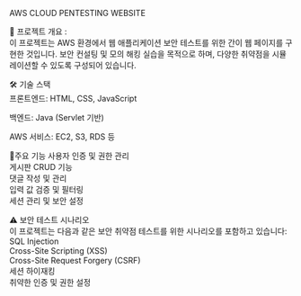 AWS CLOUD PENTESTING WEBSITE

📌 프로젝트 개요 :  
이 프로젝트는 AWS 환경에서 웹 애플리케이션 보안 테스트를 위한 간이 웹 페이지를 구현한 것입니다. 보안 컨설팅 및 모의 해킹 실습을 목적으로 하며, 다양한 취약점을 시뮬레이션할 수 있도록 구성되어 있습니다.

🛠️ 기술 스택  
프론트엔드: HTML, CSS, JavaScript  
  
백엔드: Java (Servlet 기반)  
  
AWS 서비스: EC2, S3, RDS 등  
  
🚀주요 기능
사용자 인증 및 권한 관리  
게시판 CRUD 기능  
댓글 작성 및 관리  
입력 값 검증 및 필터링  
세션 관리 및 보안 설정  


⚠️ 보안 테스트 시나리오  
이 프로젝트는 다음과 같은 보안 취약점 테스트를 위한 시나리오를 포함하고 있습니다:  
SQL Injection  
Cross-Site Scripting (XSS)  
Cross-Site Request Forgery (CSRF)  
세션 하이재킹  
취약한 인증 및 권한 설정  
